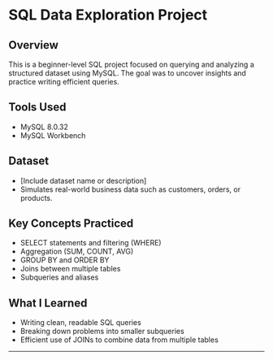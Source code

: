 # SQL Data Exploration Project

## Overview
This is a beginner-level SQL project focused on querying and analyzing a structured dataset using MySQL. The goal was to uncover insights and practice writing efficient queries.

## Tools Used
- MySQL 8.0.32
- MySQL Workbench

## Dataset
- [Include dataset name or description]
- Simulates real-world business data such as customers, orders, or products.

## Key Concepts Practiced
- SELECT statements and filtering (WHERE)
- Aggregation (SUM, COUNT, AVG)
- GROUP BY and ORDER BY
- Joins between multiple tables
- Subqueries and aliases

## What I Learned
- Writing clean, readable SQL queries
- Breaking down problems into smaller subqueries
- Efficient use of JOINs to combine data from multiple tables

---
